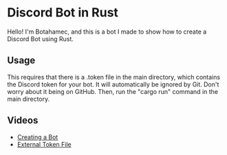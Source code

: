 # Discord Bot in Rust

Hello! I'm Botahamec, and this is a bot I made to show how to create a Discord Bot using Rust.

## Usage

This requires that there is a .token file in the main directory, which contains the Discord token for your bot. It will automatically be ignored by Git. Don't worry about it being on GitHub. Then, run the "cargo run" command in the main directory.

## Videos

* [Creating a Bot](https://youtu.be/sOA6rSRCqPw)
* [External Token File](https://youtu.be/iMhjFuPj1Dk)